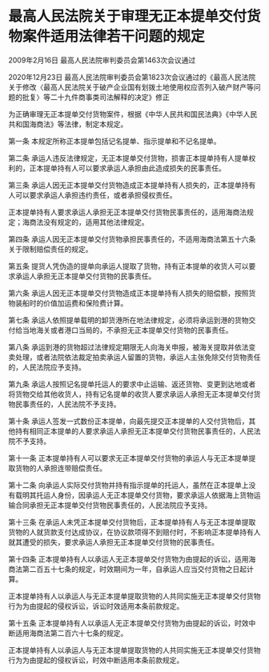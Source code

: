 # 最高人民法院关于审理无正本提单交付货物案件适用法律若干问题的规定

2009年2月16日 最高人民法院审判委员会第1463次会议通过

2020年12月23日 最高人民法院审判委员会第1823次会议通过的《最高人民法院关于修改〈最高人民法院关于破产企业国有划拨土地使用权应否列入破产财产等问题的批复〉等二十九件商事类司法解释的决定》修正

<!-- INFO END -->

为正确审理无正本提单交付货物案件，根据《中华人民共和国民法典》《中华人民共和国海商法》等法律，制定本规定。

第一条 本规定所称正本提单包括记名提单、指示提单和不记名提单。

第二条 承运人违反法律规定，无正本提单交付货物，损害正本提单持有人提单权利的，正本提单持有人可以要求承运人承担由此造成损失的民事责任。

第三条 承运人因无正本提单交付货物造成正本提单持有人损失的，正本提单持有人可以要求承运人承担违约责任，或者承担侵权责任。

正本提单持有人要求承运人承担无正本提单交付货物民事责任的，适用海商法规定；海商法没有规定的，适用其他法律规定。

第四条 承运人因无正本提单交付货物承担民事责任的，不适用海商法第五十六条关于限制赔偿责任的规定。

第五条 提货人凭伪造的提单向承运人提取了货物，持有正本提单的收货人可以要求承运人承担无正本提单交付货物的民事责任。

第六条 承运人因无正本提单交付货物造成正本提单持有人损失的赔偿额，按照货物装船时的价值加运费和保险费计算。

第七条 承运人依照提单载明的卸货港所在地法律规定，必须将承运到港的货物交付给当地海关或者港口当局的，不承担无正本提单交付货物的民事责任。

第八条 承运到港的货物超过法律规定期限无人向海关申报，被海关提取并依法变卖处理，或者法院依法裁定拍卖承运人留置的货物，承运人主张免除交付货物责任的，人民法院应予支持。

第九条 承运人按照记名提单托运人的要求中止运输、返还货物、变更到达地或者将货物交给其他收货人，持有记名提单的收货人要求承运人承担无正本提单交付货物民事责任的，人民法院不予支持。

第十条 承运人签发一式数份正本提单，向最先提交正本提单的人交付货物后，其他持有相同正本提单的人要求承运人承担无正本提单交付货物民事责任的，人民法院不予支持。

第十一条 正本提单持有人可以要求无正本提单交付货物的承运人与无正本提单提取货物的人承担连带赔偿责任。

第十二条 向承运人实际交付货物并持有指示提单的托运人，虽然在正本提单上没有载明其托运人身份，因承运人无正本提单交付货物，要求承运人依据海上货物运输合同承担无正本提单交付货物民事责任的，人民法院应予支持。

第十三条 在承运人未凭正本提单交付货物后，正本提单持有人与无正本提单提取货物的人就货款支付达成协议，在协议款项得不到赔付时，不影响正本提单持有人就其遭受的损失，要求承运人承担无正本提单交付货物的民事责任。

第十四条 正本提单持有人以承运人无正本提单交付货物为由提起的诉讼，适用海商法第二百五十七条的规定，时效期间为一年，自承运人应当交付货物之日起计算。

正本提单持有人以承运人与无正本提单提取货物的人共同实施无正本提单交付货物行为为由提起的侵权诉讼，诉讼时效适用本条前款规定。

第十五条 正本提单持有人以承运人无正本提单交付货物为由提起的诉讼，时效中断适用海商法第二百六十七条的规定。

正本提单持有人以承运人与无正本提单提取货物的人共同实施无正本提单交付货物行为为由提起的侵权诉讼，时效中断适用本条前款规定。

